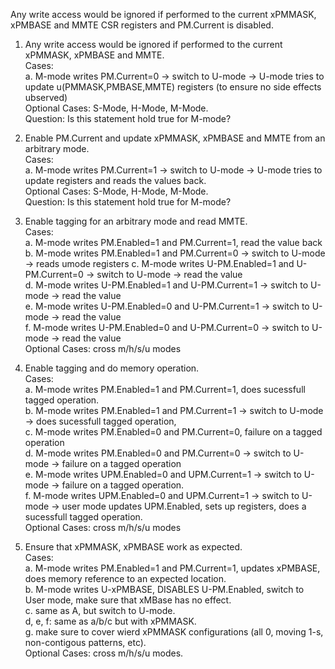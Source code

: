 Any write access would be ignored if performed to the current xPMMASK, xPMBASE and MMTE CSR registers and PM.Current is disabled.

1. Any write access would be ignored if performed to the current xPMMASK, xPMBASE and MMTE.  
Cases:  
    a. M-mode writes PM.Current=0 -> switch to U-mode -> U-mode tries to update u(PMMASK,PMBASE,MMTE) registers (to ensure no side effects ubserved)  
Optional Cases: S-Mode, H-Mode, M-Mode.  
Question: Is this statement hold true for M-mode?  

2. Enable PM.Current and update  xPMMASK, xPMBASE and MMTE from an arbitrary mode.  
Cases:  
    a. M-mode writes PM.Current=1 -> switch to U-mode -> U-mode tries to update registers and reads the values back.  
Optional Cases: S-Mode, H-Mode, M-Mode.  
Question: Is this statement hold true for M-mode?  

3. Enable tagging for an arbitrary mode and read MMTE.  
Cases:  
    a. M-mode writes PM.Enabled=1 and PM.Current=1, read the value back  
    b. M-mode writes PM.Enabled=1 and PM.Current=0 -> switch to U-mode -> reads umode registers
    c. M-mode writes U-PM.Enabled=1 and U-PM.Current=0 -> switch to U-mode -> read the value  
    d. M-mode writes U-PM.Enabled=1 and U-PM.Current=1 -> switch to U-mode -> read the value  
    e. M-mode writes U-PM.Enabled=0 and U-PM.Current=1 -> switch to U-mode -> read the value  
    f. M-mode writes U-PM.Enabled=0 and U-PM.Current=0 -> switch to U-mode -> read the value  
Optional Cases: cross m/h/s/u modes  

4. Enable tagging and do memory operation.  
Cases:  
    a. M-mode writes PM.Enabled=1 and PM.Current=1, does sucessfull tagged operation.  
    b. M-mode writes PM.Enabled=1 and PM.Current=1 -> switch to U-mode -> does sucessfull tagged operation,  
    c. M-mode writes PM.Enabled=0 and PM.Current=0, failure on a tagged operation  
    d. M-mode writes PM.Enabled=0 and PM.Current=0 -> switch to U-mode -> failure on a tagged operation  
    e. M-mode writes UPM.Enabled=0 and UPM.Current=1 -> switch to U-mode -> failure on a tagged operation.  
    f. M-mode writes UPM.Enabled=0 and UPM.Current=1 -> switch to U-mode -> user mode updates UPM.Enabled, sets up registers, does a sucessfull tagged operation.  
Optional Cases: cross m/h/s/u modes  

5. Ensure that xPMMASK, xPMBASE work as expected.  
Cases:  
    a. M-mode writes PM.Enabled=1 and PM.Current=1, updates xPMBASE, does memory reference to an expected location.  
    b. M-mode writes U-xPMBASE, DISABLES U-PM.Enabled, switch to User mode, make sure that xMBase has no effect.  
    c. same as A, but switch to U-mode.  
    d, e, f: same as a/b/c but with xPMMASK.  
    g. make sure to cover wierd xPMMASK configurations (all 0, moving 1-s, non-contigous patterns, etc).  
Optional Cases: cross m/h/s/u modes.  
